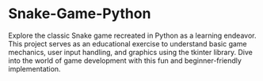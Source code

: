 # Snake-Game-Python
 Explore the classic Snake game recreated in Python as a learning endeavor. This project serves as an educational exercise to understand basic game mechanics, user input handling, and graphics using the tkinter library. Dive into the world of game development with this fun and beginner-friendly implementation.
